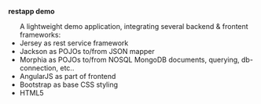 <b>restapp demo</b>
<p>
  <ul>
  A lightweight demo application, integrating several backend & frontent frameworks:
  <li>Jersey as rest service framework </li>
  <li>Jackson as POJOs to/from JSON mapper</li>
  <li>Morphia as POJOs to/from NOSQL MongoDB documents, querying, db-connection, etc..</li>
  <li>AngularJS as part of frontend</li>
  <li>Bootstrap as base CSS styling</li>
  <li>HTML5</li>
  </ul>
</p>
